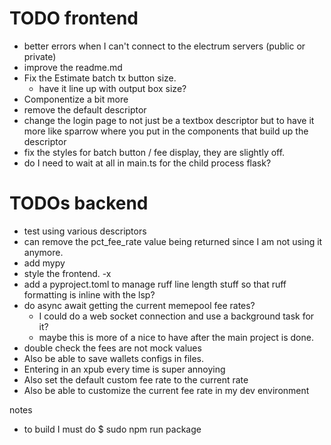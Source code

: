 # TODO frontend
- better errors when I can't connect to the electrum servers (public or private)
- improve the readme.md
- Fix the Estimate batch tx button size. 
  - have it line up with output box size?
- Componentize a bit more 
- remove the default descriptor
- change the login page to not just be a textbox descriptor but to have it more like sparrow where you put in the components that build up the descriptor
- fix the styles for batch button / fee display, they are slightly off.
- do I need to wait at all in main.ts for the child process flask?


# TODOs backend
- test using various descriptors
- can remove the pct_fee_rate value being returned since I am not using it anymore.
- add mypy
- style the frontend. -x
- add a pyproject.toml to manage ruff line length stuff so that ruff formatting is inline with the lsp?
- do async await getting the current memepool fee rates?
    - I could do a web socket connection and use a background task for it?
    - maybe this is more of a nice to have after the main project is done.
- double check the fees are not mock values
- Also be able to save wallets configs in files. 
-  Entering in an xpub every time is super annoying 
- Also set the default custom fee rate to the current rate 
- Also be able to customize the current fee rate in my dev environment


notes
- to build I must do 
$ sudo npm run package
